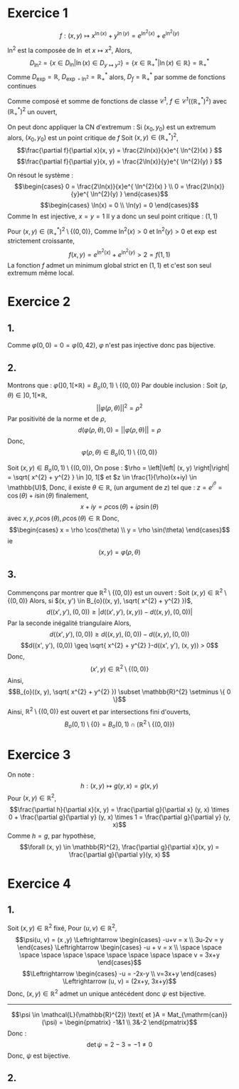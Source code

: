 # Exercice 1
$$f:(x, y) \mapsto x^{\ln(x)} + y^{\ln(y)} = e^{ \ln^{2}(x) }+e^{ \ln^{2}(y) }$$

$\ln^{2}$ est la composée de $\ln$ et $x \mapsto x^{2}$, 
Alors, 
$$D_{\ln^{2}} = \{ x \in D_{\ln} | \ln(x) \in D_{y \mapsto y^{2}} \}=\{ x \in \mathbb{R}_{+}^{*} | \ln(x) \in \mathbb{R} \} = \mathbb{R}^{*}_{+}$$
Comme $D_{\exp} = \mathbb{R}$, $D_{\exp \circ \ln^{2}} = \mathbb{R}^{*}_{+}$ alors, $D_{f} = \mathbb{R}_{+}^{*}$ par somme de fonctions continues

Comme composé et somme de fonctions de classe $\mathcal{C}^{1}$, $f \in \mathcal{C}^{1}((\mathbb{R}_{+}^{*})^{2})$ avec $(\mathbb{R}_{+}^{*})^{2}$ un ouvert, 

On peut donc appliquer la CN d'extremum : 
Si $(x_{0}, y_{0})$ est un extremum alors, $(x_{0}, y_{0})$ est un point critique de $f$
Soit $(x, y) \in (\mathbb{R}^{*}_{+})^{2}$, 
$$\frac{\partial f}{\partial x}(x, y) = \frac{2\ln(x)}{x}e^{ \ln^{2}(x) } $$
$$\frac{\partial f}{\partial y}(x, y) = \frac{2\ln(x)}{y}e^{ \ln^{2}(y) } $$

On résout le système : 
$$\begin{cases}
0 = \frac{2\ln(x)}{x}e^{ \ln^{2}(x) }  \\
0 = \frac{2\ln(x)}{y}e^{ \ln^{2}(y) } 
\end{cases}$$
$$\begin{cases}
\ln(x) = 0 \\
\ln(y) = 0
\end{cases}$$
Comme $\ln$ est injective, $x = y = 1$
Il y a donc un seul point critique : $(1, 1)$

Pour $(x, y) \in (\mathbb{R}^{*}_{+})^{2} \setminus \{ (0, 0) \}$, 
Comme $\ln^{2}(x)>0$ et $\ln^{2}(y)>0$ et $\exp$ est strictement croissante, 
$$f(x, y) = e^{ \ln^{2}(x) } + e^{ \ln^{2}(y) } > 2 = f(1, 1) $$
La fonction $f$ admet un minimum global strict en $(1, 1)$ et c'est son seul extremum même local. 

# Exercice 2
## 1.
Comme $\varphi(0, 0) = 0 = \varphi(0, 42)$, $\varphi$ n'est pas injective donc pas bijective. 

## 2.
Montrons que : $\varphi (]0, 1[ \times \mathbb{R}) = B_{o}(0, 1)\setminus \{ (0, 0) \}$
Par double inclusion : 
Soit $(\rho, \theta) \in ]0, 1[ \times \mathbb{R}$,
$$\left|\left| \varphi(\rho, \theta) \right|\right|^{2}= \rho^{2}$$
Par positivité de la norme et de $\rho$, 
$$d(\varphi(\rho, \theta), 0)=\left|\left| \varphi(\rho, \theta) \right|\right|= \rho$$
Donc, 
$$\varphi(\rho, \theta) \in B_{o}(0, 1) \setminus\{ (0, 0) \} $$

Soit $(x, y) \in B_{o}(0, 1) \setminus \{ (0, 0) \}$, 
On pose : $\rho = \left|\left| (x, y) \right|\right| = \sqrt{ x^{2} + y^{2} } \in ]0, 1[$
et $z \in \frac{1}{\rho}(x+iy) \in \mathbb{U}$, 
Donc, il existe $\theta \in \mathbb{R}$, (un argument de $z$)
tel que : $z = e^{ i^{\theta} } = \cos(\theta) + i\sin(\theta)$
finalement, 
$$x+iy = \rho \cos(\theta) + i \rho \sin(\theta)$$
avec $x, y, \rho \cos(\theta), \rho \cos(\theta) \in \mathbb{R}$
Donc,
$$\begin{cases}
x = \rho \cos(\theta) \\
y = \rho \sin(\theta)
\end{cases}$$
ie 
$$(x, y) = \varphi(\rho, \theta)$$

## 3.
Commençons par montrer que $\mathbb{R}^{2} \setminus \{ (0, 0) \}$ est un ouvert : 
Soit $(x, y) \in \mathbb{R}^{2} \setminus \{ (0, 0) \}$
Alors, si $(x, y') \in B_{o}((x, y), \sqrt{ x^{2} + y^{2} })$, 
$$d((x', y'), (0,0)) \geq \left| d((x', y'), (x, y))-d((x, y), (0, 0))\right|$$
Par la seconde inégalité triangulaire
Alors, 
$$d((x', y'), (0, 0))\geq d((x, y), (0, 0)) - d((x, y), (0, 0))$$
$$d((x', y'), (0,0)) \geq \sqrt{ x^{2} + y^{2} }-d((x', y'), (x, y)) > 0$$
Donc, 
$$(x', y) \in \mathbb{R}^{2} \setminus \{ (0, 0) \}$$
Ainsi, 
$$B_{o}((x, y), \sqrt{ x^{2} + y^{2} }) \subset \mathbb{R}^{2} \setminus \{ 0 \}$$
Ainsi, $\mathbb{R}^{2} \setminus \{ (0, 0) \}$ est ouvert
et par intersections fini d'ouverts,
$$B_{o}(0, 1) \setminus \{ 0 \} = B_{o}(0, 1) \cap (\mathbb{R}^{2} \setminus \{ (0, 0) \})$$

# Exercice 3
On note : 
$$h : (x, y) \mapsto g(y, x)=g(x, y)$$
Pour $(x, y) \in \mathbb{R}^{2}$, 
$$\frac{\partial h}{\partial x}(x, y) = \frac{\partial g}{\partial x} (y, x) \times 0 +  \frac{\partial g}{\partial y} (y, x) \times 1 = \frac{\partial g}{\partial y} (y, x)$$
Comme $h = g$, par hypothèse,
$$\forall (x, y) \in \mathbb{R}^{2}, \frac{\partial g}{\partial x}(x, y) = \frac{\partial g}{\partial y}(y, x)  $$

# Exercice 4
## 1.
Soit $(x, y) \in \mathbb{R}^{2}$ fixé, 
Pour $(u, v) \in \mathbb{R}^{2}$, 
$$\psi(u, v) = (x ,y) \Leftrightarrow \begin{cases}
-u+v = x \\
3u-2v = y
\end{cases} \Leftrightarrow \begin{cases}
-u + v = x \\
\space \space \space \space \space \space \space \space \space \space  v = 3x+y
\end{cases}$$
$$\Leftrightarrow \begin{cases}
-u = -2x-y \\
v=3x+y
\end{cases} \Leftrightarrow (u, v) = (2x+y, 3x+y)$$
Donc, $(x, y) \in \mathbb{R}^{2}$ admet un unique antécédent donc $\psi$ est bijective.
___
$$\psi \in \mathcal{L}(\mathbb{R}^{2}) \text{ et }A = Mat_{\mathrm{can}}(\psi) = \begin{pmatrix}
-1&1 \\
3&-2
\end{pmatrix}$$
Donc : 
$$\det \psi = 2-3 = -1 \neq 0$$
Donc, $\psi$ est bijective. 

## 2.
